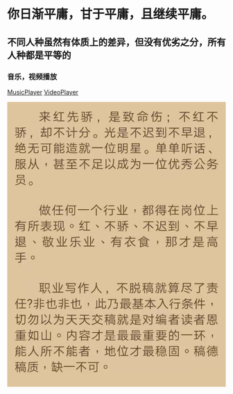 # 你日渐平庸，甘于平庸，且继续平庸。

## 不同人种虽然有体质上的差异，但没有优劣之分，所有人种都是平等的

### 音乐，视频播放
[MusicPlayer](https://music.163.com/outchain/player?type=2&id=1311319058&auto=0&height=320)
[VideoPlayer](http://google.cn/ "image")

![image](https://github.com/Mediateeee/mediateeee.github.io/blob/main/addons/yalong0.jpg?raw=true "image")
